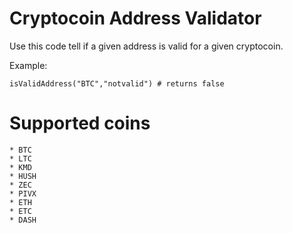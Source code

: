# Cryptocoin Address Validator

Use this code tell if a given address is valid for a given cryptocoin.

Example:

    isValidAddress("BTC","notvalid") # returns false

# Supported coins

    * BTC
    * LTC
    * KMD
    * HUSH
    * ZEC
    * PIVX
    * ETH
    * ETC
    * DASH
